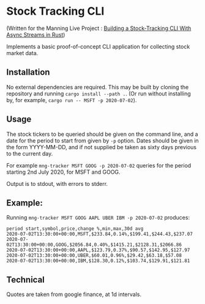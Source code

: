 # Stock Tracking CLI

(Written for the Manning Live Project : [Building a Stock-Tracking CLI With Async Streams in Rust](https://www.manning.com/liveproject/building-a-stock-tracking-cli-with-async-streams-in-rust))

Implements a basic proof-of-concept CLI application for collecting stock market data.

## Installation

No external dependencies are required. This may be built by cloning the repository and running `cargo install --path .`. (Or run without
installing by, for example, `cargo run -- MSFT -p 2020-07-02`).

## Usage

The stock tickers to be queried should be given on the command line, and a date for the period to start from given by `-p` option. 
Dates should be given in the form YYYY-MM-DD, and if not supplied be taken as sixty days previous to the current day.

For example `mng-tracker MSFT GOOG -p 2020-07-02` queries for the period starting 2nd July 2020, for MSFT and GOOG.

Output is to stdout, with errors to stderr.

## Example:

Running `mng-tracker MSFT GOOG AAPL UBER IBM -p 2020-07-02` produces:

    period start,symbol,price,change %,min,max,30d avg
    2020-07-02T13:30:00+00:00,MSFT,$233.84,0.14%,$199.41,$244.43,$237.07
    2020-07-02T13:30:00+00:00,GOOG,$2056.84,0.40%,$1415.21,$2128.31,$2066.86
    2020-07-02T13:30:00+00:00,AAPL,$123.79,0.37%,$90.57,$142.95,$127.97
    2020-07-02T13:30:00+00:00,UBER,$60.01,0.96%,$29.42,$63.18,$57.08
    2020-07-02T13:30:00+00:00,IBM,$128.30,0.12%,$103.74,$129.91,$121.81

## Technical

Quotes are taken from google finance, at 1d intervals. 
